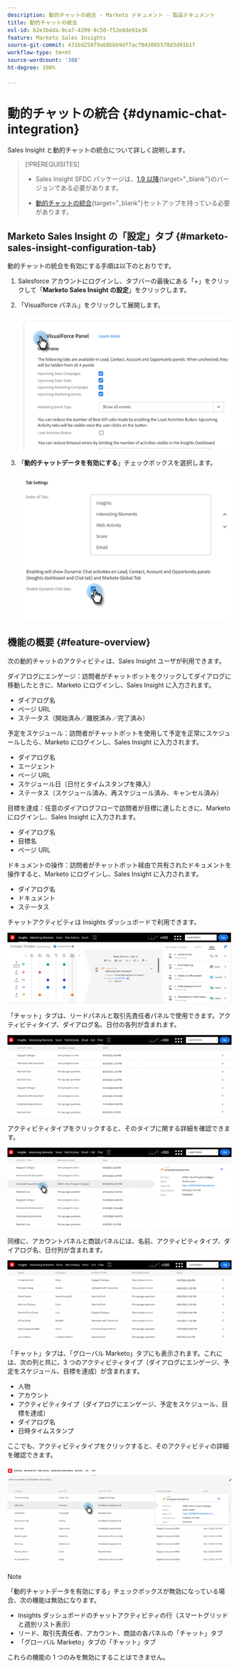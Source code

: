 ```yaml
---
description: 動的チャットの統合 - Marketo ドキュメント - 製品ドキュメント
title: 動的チャットの統合
exl-id: b2e3b4da-9ca7-4299-9c50-f52e0de91e36
feature: Marketo Sales Insights
source-git-commit: 431bd258f9a68bbb9df7acf043085578d3d91b1f
workflow-type: tm+mt
source-wordcount: '388'
ht-degree: 100%

---
```


# 動的チャットの統合 {#dynamic-chat-integration}

Sales Insight と動的チャットの統合について詳しく説明します。

>[!PREREQUISITES]
>
>* Sales Insight SFDC パッケージは、[1.9 以降](/help/marketo/product-docs/marketo-sales-insight/msi-for-salesforce/upgrading/upgrading-your-msi-package.md){target="_blank"}のバージョンである必要があります。
>
>* [動的チャットの統合](/help/marketo/product-docs/demand-generation/dynamic-chat/dynamic-chat-overview.md){target="_blank"}セットアップを持っている必要があります。

## Marketo Sales Insight の「設定」タブ {#marketo-sales-insight-configuration-tab}

動的チャットの統合を有効にする手順は以下のとおりです。

1. Salesforce アカウントにログインし、タブバーの最後にある「+」をクリックして「**Marketo Sales Insight の設定**」をクリックします。

1. 「Visualforce パネル」をクリックして展開します。

   ![](assets/dynamic-chat-integration-1.png)

1. 「**動的チャットデータを有効にする**」チェックボックスを選択します。

   ![](assets/dynamic-chat-integration-2.png)

## 機能の概要 {#feature-overview}

次の動的チャットのアクティビティは、Sales Insight ユーザが利用できます。

ダイアログにエンゲージ：訪問者がチャットボットをクリックしてダイアログに移動したときに、Marketo にログインし、Sales Insight に入力されます。

* ダイアログ名
* ページ URL
* ステータス（開始済み／離脱済み／完了済み）

予定をスケジュール：訪問者がチャットボットを使用して予定を正常にスケジュールしたら、Marketo にログインし、Sales Insight に入力されます。

* ダイアログ名
* エージェント
* ページ URL
* スケジュール日（日付とタイムスタンプを挿入）
* ステータス（スケジュール済み、再スケジュール済み、キャンセル済み）

目標を達成：任意のダイアログフローで訪問者が目標に達したときに、Marketo にログインし、Sales Insight に入力されます。

* ダイアログ名
* 目標名
* ページ URL

ドキュメントの操作：訪問者がチャットボット経由で共有されたドキュメントを操作すると、Marketo にログインし、Sales Insight に入力されます。

* ダイアログ名
* ドキュメント
* ステータス

チャットアクティビティは Insights ダッシュボードで利用できます。

![](assets/dynamic-chat-integration-3.png)

「チャット」タブは、リードパネルと取引先責任者パネルで使用できます。アクティビティタイプ、ダイアログ名、日付の各列が含まれます。

![](assets/dynamic-chat-integration-4.png)

アクティビティタイプをクリックすると、そのタイプに関する詳細を確認できます。

![](assets/dynamic-chat-integration-5.png)

同様に、アカウントパネルと商談パネルには、名前、アクティビティタイプ、ダイアログ名、日付列が含まれます。

![](assets/dynamic-chat-integration-6.png)

「チャット」タブは、「グローバル Marketo」タブにも表示されます。これには、次の列と共に、3 つのアクティビティタイプ（ダイアログにエンゲージ、予定をスケジュール、目標を達成）が含まれます。

* 人物
* アカウント
* アクティビティタイプ（ダイアログにエンゲージ、予定をスケジュール、目標を達成）
* ダイアログ名
* 日時タイムスタンプ

ここでも、アクティビティタイプをクリックすると、そのアクティビティの詳細を確認できます。

![](assets/dynamic-chat-integration-7.png)

>[!NOTE]
>
>「動的チャットデータを有効にする」チェックボックスが無効になっている場合、次の機能は無効になります。
>
>* Insights ダッシュボードのチャットアクティビティの行（スマートグリッドと週別リスト表示）
>* リード、取引先責任者、アカウント、商談の各パネルの「チャット」タブ
>* 「グローバル Marketo」タブの「チャット」タブ
>
>これらの機能の 1 つのみを無効にすることはできません。

